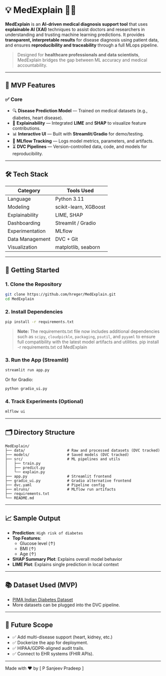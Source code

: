 # 💡 MedExplain 🧠💉

**MedExplain** is an **AI-driven medical diagnosis support tool** that uses **explainable AI (XAI)** techniques to assist doctors and researchers in understanding and trusting machine learning predictions. It provides **transparent, interpretable results** for disease diagnosis using patient data, and ensures **reproducibility and traceability** through a full MLops pipeline.

> Designed for **healthcare professionals and data scientists**, MedExplain bridges the gap between ML accuracy and medical accountability.

---

## 🚀 MVP Features
### ✅ Core
- 🔍 **Disease Prediction Model** — Trained on medical datasets (e.g., diabetes, heart disease).
- 🧠 **Explainability** — Integrated **LIME** and **SHAP** to visualize feature contributions.
- 📊 **Interactive UI** — Built with **Streamlit**/**Gradio** for demo/testing.
- 📁 **MLflow Tracking** — Logs model metrics, parameters, and artifacts.
- ⏳ **DVC Pipelines** — Version-controlled data, code, and models for reproducibility.

---

## 🛠️ Tech Stack

| Category         | Tools Used                          |
|-----------------|-------------------------------------|
| Language        | Python 3.11                         |
| Modeling        | scikit-learn, XGBoost               |
| Explainability  | LIME, SHAP                          |
| Dashboarding    | Streamlit / Gradio                  |
| Experimentation | MLflow                              |
| Data Management | DVC + Git                           |
| Visualization   | matplotlib, seaborn                 |

---

## 🧪 Getting Started
### 1. Clone the Repository

```bash
git clone https://github.com/hreger/MedExplain.git
cd MedExplain
```

### 2. Install Dependencies

```bash
pip install -r requirements.txt
```

> **Note:** The requirements.txt file now includes additional dependencies such as `scipy`, `cloudpickle`, `packaging`, `psutil`, and `pyyaml` to ensure full compatibility with the latest model artifacts and utilities.
pip install -r requirements.txt
cd MedExplain

### 3. Run the App (Streamlit)

```bash
streamlit run app.py
```

Or for Gradio:

```bash
python gradio_ui.py
```

### 4. Track Experiments (Optional)

```bash
mlflow ui
```

---

## 🗂️ Directory Structure

```
MedExplain/
├── data/                   # Raw and processed datasets (DVC tracked)
├── models/                 # Saved models (DVC tracked)
├── src/                    # ML pipelines and utils
│   ├── train.py
│   ├── predict.py
│   └── explain.py
├── app.py                  # Streamlit frontend
├── gradio_ui.py            # Gradio alternative frontend
├── dvc.yaml                # Pipeline config
├── mlruns/                 # MLflow run artifacts
├── requirements.txt
└── README.md
```

---

## 📈 Sample Output

- **Prediction**: `High risk of diabetes`
- **Top Features**:
  - Glucose level (↑)
  - BMI (↑)
  - Age (↑)
- **SHAP Summary Plot**: Explains overall model behavior
- **LIME Plot**: Explains single prediction in local context

---

## 📚 Dataset Used (MVP)

- [PIMA Indian Diabetes Dataset](https://www.kaggle.com/datasets/uciml/pima-indians-diabetes-database)
- More datasets can be plugged into the DVC pipeline.

---

## 🔮 Future Scope

- ✅ Add multi-disease support (heart, kidney, etc.)
- ✅ Dockerize the app for deployment.
- ✅ HIPAA/GDPR-aligned audit trails.
- ✅ Connect to EHR systems (FHIR APIs).

---

Made with ❤️ by [ P Sanjeev Pradeep ]
